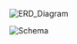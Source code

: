 
![ERD_Diagram](https://user-images.githubusercontent.com/83420413/171068520-cc285b9e-804a-4791-839f-bfcd26fac8d7.jpg)



![Schema](https://user-images.githubusercontent.com/83420413/164560719-115cbf62-d37a-49d0-a15c-60ca7a58148e.jpg)
